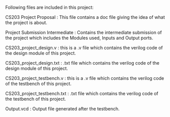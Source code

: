 Following files are included in this project:

CS203 Project Proposal : This file contains a doc file giving the idea of what the project is about.

Project Submission Intermediate : Contains the intermediate submission of the project which includes the Modules used, Inputs and Output ports.

CS203_project_design.v : this is a .v file which contains the verilog code of the design module of this project.

CS203_project_design.txt : .txt file which contains the verilog code of the design module of this project.

CS203_project_testbench.v : this is a .v file which contains the verilog code of the testbench of this project.

CS203_project_testbench.txt : .txt file which contains the verilog code of the testbench of this project.

Output.vcd : Output file generated after the testbench.
